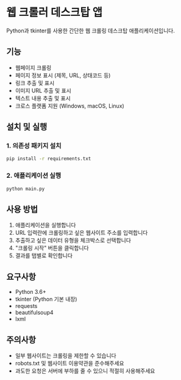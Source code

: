 # 웹 크롤러 데스크탑 앱

Python과 tkinter를 사용한 간단한 웹 크롤링 데스크탑 애플리케이션입니다.

## 기능

- 웹페이지 크롤링
- 페이지 정보 표시 (제목, URL, 상태코드 등)
- 링크 추출 및 표시
- 이미지 URL 추출 및 표시
- 텍스트 내용 추출 및 표시
- 크로스 플랫폼 지원 (Windows, macOS, Linux)

## 설치 및 실행

### 1. 의존성 패키지 설치

```bash
pip install -r requirements.txt
```

### 2. 애플리케이션 실행

```bash
python main.py
```

## 사용 방법

1. 애플리케이션을 실행합니다
2. URL 입력란에 크롤링하고 싶은 웹사이트 주소를 입력합니다
3. 추출하고 싶은 데이터 유형을 체크박스로 선택합니다
4. "크롤링 시작" 버튼을 클릭합니다
5. 결과를 탭별로 확인합니다

## 요구사항

- Python 3.6+
- tkinter (Python 기본 내장)
- requests
- beautifulsoup4
- lxml

## 주의사항

- 일부 웹사이트는 크롤링을 제한할 수 있습니다
- robots.txt 및 웹사이트 이용약관을 준수해주세요
- 과도한 요청은 서버에 부하를 줄 수 있으니 적절히 사용해주세요 
